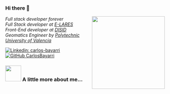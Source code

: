 ### Hi there 👋

<img align='right' src="https://avatars2.githubusercontent.com/u/31616221?s=400&v=4" width="230">

<p>
  <em>
    <i class="fab fa-code fa-fw" style="color:#4f85bb; font-size:.85em" aria-hidden="true"></i> Full stack developer forever
    </br>
    <i class="fab fa-code fa-fw" style="color:#4f85bb; font-size:.85em" aria-hidden="true"></i> Full Stack developer at <a href="https:/e-lares.com">E-LARES</a>
    </br>
    <i class="fab fa-code fa-fw" style="color:#4f85bb; font-size:.85em" aria-hidden="true"></i> Front-End developer at <a href="https://www.disid.com/">DISID</a>
    </br>
    <i class="fab fa-university fa-fw" style="color:#b9bb4f; font-size:.85em" aria-hidden="true"></i> Geomatics Engineer by <a href="http://www.upv.es/">Polytechnic University of Valencia</a>
  </em>
</p>


[![Linkedin: carlos-bayarri](https://img.shields.io/badge/carlos-bayarri-blue?style=flat-square&logo=Linkedin&logoColor=white&link=https://www.linkedin.com/in/carlos-bayarri/)](https://www.linkedin.com/in/carlos-bayarri/)
[![GitHub CarlosBayarri](https://img.shields.io/github/followers/CarlosBayarri?label=follow&style=social)](https://github.com/CarlosBayarri)


### <img src="https://media.giphy.com/media/VgCDAzcKvsR6OM0uWg/giphy.gif" width="50"> A little more about me...  
